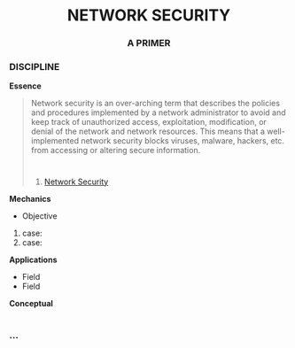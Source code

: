 <!--
[ file: README.md ] =======================================================================

[ description ] ---------------------------------------------------------------------------

	.md file containing detailed information to improve a person's skills in 'network security'.

[ explanation ] ---------------------------------------------------------------------------

	the purpose of this .md file is to provide information to help a person understand the
	mechanics, the applications, and the conceptual background of a 'automotve repair'. it gets to the
	point of the matter in order for a person to develop the necessary skills to later
	become an expert in the field of 'automotive repair'.
-->

<h1 align="center"> NETWORK SECURITY </h1>
<h3 align="center"> A PRIMER </h3>

<!--discipline-->
### DISCIPLINE
**Essence**
> Network security is an over-arching term that describes the policies and procedures implemented by a network administrator
> to avoid and keep track of unauthorized access, exploitation, modification, or denial of the network and network resources.
> This means that a well-implemented network security blocks viruses, malware, hackers, etc. from accessing or altering
> secure information.
> #
> 1. [Network Security](https://www.techopedia.com/definition/24783/network-security)

**Mechanics**
- Objective
1. case:
2. case:

**Applications**
- Field
- Field

**Conceptual**
#

### ...
